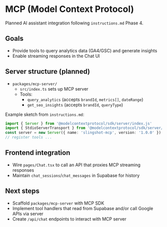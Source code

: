 # MCP (Model Context Protocol)

Planned AI assistant integration following `instructions.md` Phase 4.

## Goals
- Provide tools to query analytics data (GA4/GSC) and generate insights
- Enable streaming responses in the Chat UI

## Server structure (planned)
- `packages/mcp-server/`
  - `src/index.ts` sets up MCP server
  - Tools:
    - `query_analytics` (accepts `brandId`, `metrics[]`, `dateRange`)
    - `get_seo_insights` (accepts `brandId`, `queryType`)

Example sketch from `instructions.md`:
```ts
import { Server } from '@modelcontextprotocol/sdk/server/index.js'
import { StdioServerTransport } from '@modelcontextprotocol/sdk/server/stdio.js'
const server = new Server({ name: 'slingshot-mcp', version: '1.0.0' })
// register tools ...
```

## Frontend integration
- Wire `pages/Chat.tsx` to call an API that proxies MCP streaming responses
- Maintain `chat_sessions`/`chat_messages` in Supabase for history

## Next steps
- Scaffold `packages/mcp-server` with MCP SDK
- Implement tool handlers that read from Supabase and/or call Google APIs via server
- Create `/api/chat` endpoints to interact with MCP server